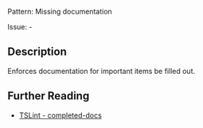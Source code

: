 Pattern: Missing documentation

Issue: -

## Description

Enforces documentation for important items be filled out.

## Further Reading

* [TSLint - completed-docs](https://palantir.github.io/tslint/rules/completed-docs)